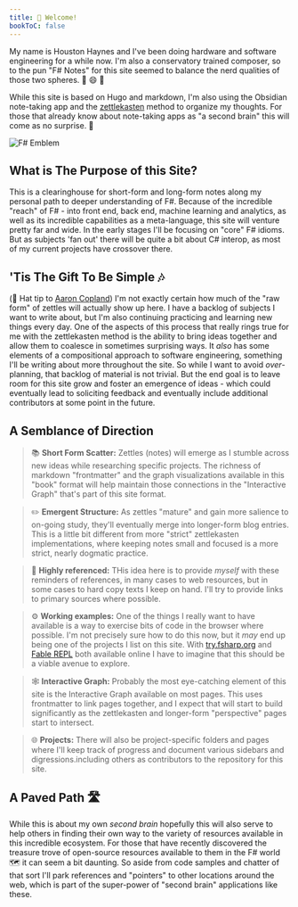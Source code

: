 ```yaml
---
title: 🎼 Welcome!
bookToC: false
---
```


My name is Houston Haynes and I've been doing hardware and software engineering for a while now. I'm also a conservatory trained composer, so to the pun "F# Notes" for this site seemed to balance the nerd qualities of those two spheres. 🎵 😄 📐

While this site is based on Hugo and markdown, I'm also using the Obsidian note-taking app and the [zettlekasten](https://zettelkasten.de/) method to organize my thoughts. For those that already know about note-taking apps as "a second brain" this will come as no surprise. 🧠

![F# Emblem](/img/svg/F_Sharp_logo.svg)

## What is The Purpose of this Site?

 This is a clearinghouse for short-form and long-form notes along my personal path to deeper understanding of F#. Because of the incredible "reach" of F# - into front end, back end, machine learning and analytics, as well as its incredible capabilities as a meta-language, this site will venture pretty far and wide. In the early stages I'll be focusing on "core" F# idioms. But as subjects 'fan out' there will be quite a bit about C# interop, as most of my current projects have crossover there.

## 'Tis The Gift To Be Simple 🎶

 (🎩 Hat tip to [Aaron Copland](https://www.youtube.com/watch?reload=9&v=JI6RYZygevA)) I'm not exactly certain how much of the "raw form" of zettles will actually show up here. I have a backlog of subjects I want to write about, but I'm also continuing practicing and learning new things every day. One of the aspects of this process that really rings true for me with the zettlekasten method is the ability to bring ideas together and allow them to coalesce in sometimes surprising ways. It *also* has some elements of a compositional approach to software engineering, something I'll be writing about more throughout the site. So while I want to avoid *over*-planning, that backlog of material is not trivial. But the end goal is to leave room for this site grow and foster an emergence of ideas - which could eventually lead to soliciting feedback and eventually include additional contributors at some point in the future.

## A Semblance of Direction

> 📚 __Short Form Scatter:__ Zettles (notes) will emerge as I stumble across new ideas while researching specific projects. The richness of markdown "frontmatter" and the graph visualizations available in this "book" format will help maintain those connections in the "Interactive Graph" that's part of this site format.

> ✏️ __Emergent Structure:__ As zettles "mature" and gain more salience to on-going study, they'll eventually merge into longer-form blog entries. This is a little bit different from more "strict" zettlekasten implementations, where keeping notes small and focused is a more strict, nearly dogmatic practice.

> 🔗 __Highly referenced:__ THis idea here is to provide *myself* with these reminders of references, in many cases to web resources, but in some cases to hard copy texts I keep on hand. I'll try to provide links to primary sources where possible. 

> ⚙️ __Working examples:__ One of the things I really want to have available is a way to exercise bits of code in the browser where possible. I'm not precisely sure how to do this now, but it *may* end up being one of the projects I list on this site. With [try.fsharp.org](try.fsharp.org) and [Fable REPL](https://fable.io/repl/) both available online I have to imagine that this should be a viable avenue to explore.


> 🕸️ __Interactive Graph:__ Probably the most eye-catching element of this site is the Interactive Graph available on most pages. This uses frontmatter to link pages together, and I expect that will start to build significantly as the zettlekasten and longer-form "perspective" pages start to intersect.

> 🌐 __Projects:__ There will also be project-specific folders and pages where I'll keep track of progress and document various sidebars and digressions.including others as contributors to the repository for this site.

## A Paved Path 🛣️

 While this is about my own *second brain* hopefully this will also serve to help others in finding their own way to the variety of resources available in this incredible ecosystem. For those that have recently discovered the treasure trove of open-source resources available to them in the F# world 🗺️ it can seem a bit daunting. So aside from code samples and chatter of that sort I'll park references and "pointers" to other locations around the web, which is part of the super-power of "second brain" applications like these. 

